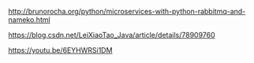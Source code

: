 http://brunorocha.org/python/microservices-with-python-rabbitmq-and-nameko.html


https://blog.csdn.net/LeiXiaoTao_Java/article/details/78909760


https://youtu.be/6EYHWRSi1DM
